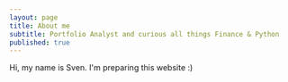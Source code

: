 ```yaml
---
layout: page
title: About me
subtitle: Portfolio Analyst and curious all things Finance & Python
published: true
---
```


Hi, my name is Sven. I'm preparing this website :)
